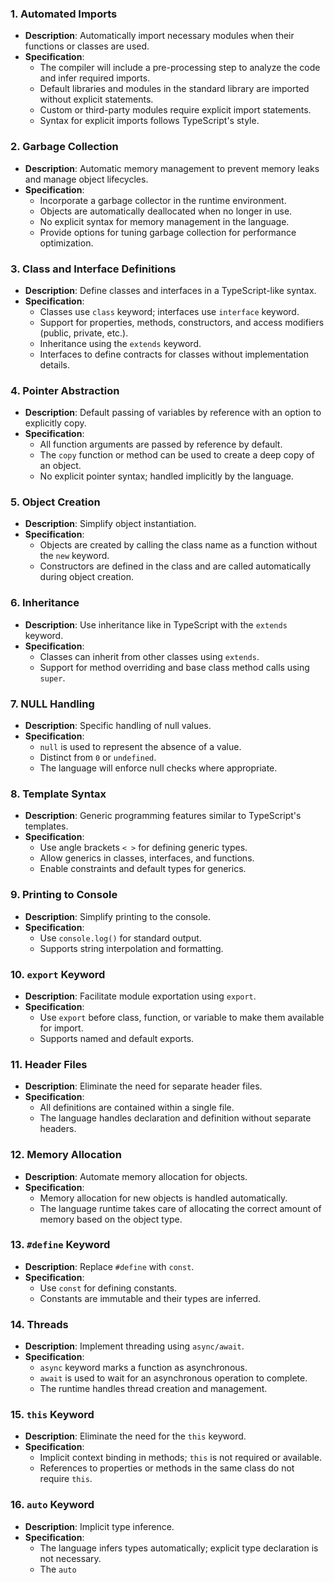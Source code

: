 ### 1. Automated Imports

- **Description**: Automatically import necessary modules when their functions or classes are used.
- **Specification**:
  - The compiler will include a pre-processing step to analyze the code and infer required imports.
  - Default libraries and modules in the standard library are imported without explicit statements.
  - Custom or third-party modules require explicit import statements.
  - Syntax for explicit imports follows TypeScript's style.

### 2. Garbage Collection

- **Description**: Automatic memory management to prevent memory leaks and manage object lifecycles.
- **Specification**:
  - Incorporate a garbage collector in the runtime environment.
  - Objects are automatically deallocated when no longer in use.
  - No explicit syntax for memory management in the language.
  - Provide options for tuning garbage collection for performance optimization.

### 3. Class and Interface Definitions

- **Description**: Define classes and interfaces in a TypeScript-like syntax.
- **Specification**:
  - Classes use `class` keyword; interfaces use `interface` keyword.
  - Support for properties, methods, constructors, and access modifiers (public, private, etc.).
  - Inheritance using the `extends` keyword.
  - Interfaces to define contracts for classes without implementation details.

### 4. Pointer Abstraction

- **Description**: Default passing of variables by reference with an option to explicitly copy.
- **Specification**:
  - All function arguments are passed by reference by default.
  - The `copy` function or method can be used to create a deep copy of an object.
  - No explicit pointer syntax; handled implicitly by the language.

### 5. Object Creation

- **Description**: Simplify object instantiation.
- **Specification**:
  - Objects are created by calling the class name as a function without the `new` keyword.
  - Constructors are defined in the class and are called automatically during object creation.

### 6. Inheritance

- **Description**: Use inheritance like in TypeScript with the `extends` keyword.
- **Specification**:
  - Classes can inherit from other classes using `extends`.
  - Support for method overriding and base class method calls using `super`.

### 7. NULL Handling

- **Description**: Specific handling of null values.
- **Specification**:
  - `null` is used to represent the absence of a value.
  - Distinct from `0` or `undefined`.
  - The language will enforce null checks where appropriate.

### 8. Template Syntax

- **Description**: Generic programming features similar to TypeScript's templates.
- **Specification**:
  - Use angle brackets `< >` for defining generic types.
  - Allow generics in classes, interfaces, and functions.
  - Enable constraints and default types for generics.

### 9. Printing to Console

- **Description**: Simplify printing to the console.
- **Specification**:
  - Use `console.log()` for standard output.
  - Supports string interpolation and formatting.

### 10. `export` Keyword

- **Description**: Facilitate module exportation using `export`.
- **Specification**:
  - Use `export` before class, function, or variable to make them available for import.
  - Supports named and default exports.

### 11. Header Files

- **Description**: Eliminate the need for separate header files.
- **Specification**:
  - All definitions are contained within a single file.
  - The language handles declaration and definition without separate headers.

### 12. Memory Allocation

- **Description**: Automate memory allocation for objects.
- **Specification**:
  - Memory allocation for new objects is handled automatically.
  - The language runtime takes care of allocating the correct amount of memory based on the object type.

### 13. `#define` Keyword

- **Description**: Replace `#define` with `const`.
- **Specification**:
  - Use `const` for defining constants.
  - Constants are immutable and their types are inferred.

### 14. Threads

- **Description**: Implement threading using `async/await`.
- **Specification**:
  - `async` keyword marks a function as asynchronous.
  - `await` is used to wait for an asynchronous operation to complete.
  - The runtime handles thread creation and management.

### 15. `this` Keyword

- **Description**: Eliminate the need for the `this` keyword.
- **Specification**:
  - Implicit context binding in methods; `this` is not required or available.
  - References to properties or methods in the same class do not require `this`.

### 16. `auto` Keyword

- **Description**: Implicit type inference.
- **Specification**:
  - The language infers types automatically; explicit type declaration is not necessary.
  - The `auto`
